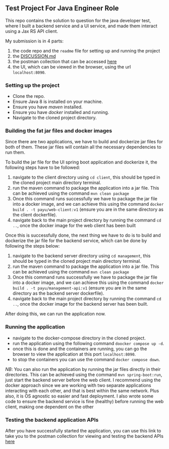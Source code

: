## Test Project For Java Engineer Role

This repo contains the solution to question for the java developer test, where I built a backend service and
a UI service, and made them interact using a Jax RS API client.

My submission is in 4 parts:
1. the code repo and the `readme` file for setting up and running the project
2. the [DISCUSSION.md](https://github.com/Oluwatodimu/book-catalogue/blob/main/DISCUSSION.md)
3. the postman collection that can be accessed [here](https://www.postman.com/lively-firefly-891824/todimu-workspace/collection/b8na2b2/payu-management-api?action=share&creator=18629385)
4. the UI, which can be viewed in the browser, using the url `localhost:8090`.

### Setting up the project
- Clone the repo.
- Ensure Java 8 is installed on your machine.
- Ensure you have *maven* installed.
- Ensure you have *docker* installed and running.
- Navigate to the cloned project directory.

### Building the fat jar files and docker images
Since there are two applications, we have to build and dockerize jar files for both of them. These
jar files will contain all the necessary dependencies to run them.

To build the jar file for the UI spring boot application and dockerize it, the following steps have to be followed:
1. navigate to the client directory using `cd client`, this should be typed in the cloned project main directory terminal.
2. run the maven command to package the application into a jar file. This can be achieved using the command
`mvn clean package`
3. Once this command runs successfully we have to package the jar file into a docker image, and we can achieve this using the command
`docker build . -t payu/web-client:v1` (ensure you are in the same directory as the client dockerfile).
4. navigate back to the main project directory by running the command `cd ..`, once the docker image for the web client has been built

Once this is successfully done, the next thing we have to do is to build and dockerize the jar file for the backend service,
which can be done by following the steps below:
1. navigate to the backend server directory using `cd management`, this should be typed in the cloned project main directory terminal.
2. run the maven command to package the application into a jar file. This can be achieved using the command
   `mvn clean package`
3. Once this command runs successfully we have to package the jar file into a docker image, and we can achieve this using the command
   `docker build . -t payu/management-api:v1` (ensure you are in the same directory as the backend server dockerfile).
4. navigate back to the main project directory by running the command `cd ..`, once the docker image for the backend server has been built.

After doing this, we can run the application now.

### Running the application
- navigate to the docker-compose directory in the cloned project.
- run the application using the following command `doocker compose up -d`. 
- once this is done and the containers are running, you can go the browser to view the application at this port `localhost:8090`.
- to stop the containers you can use the command `docker compose down`.

*NB*: You can also run the application by running the jar files directly in their directories. This can be achieved using 
the command `mvn spring-boot:run`, just start the backend server before the web client. I recommend using the docker approach since 
we are working with two separate applications interacting with each other, and that is best within the
same network. Plus also, it is OS agnostic so easier and fast deployment. I also wrote some code to ensure the backend service
is fine (healthy) before running the web client, making one dependent on the other

### Testing the backend application APIs
After you have successfully started the application, you can use this link to take you to the postman collection for viewing and testing the backend APIs
[here](https://www.postman.com/lively-firefly-891824/todimu-workspace/collection/b8na2b2/payu-management-api?action=share&creator=18629385)



